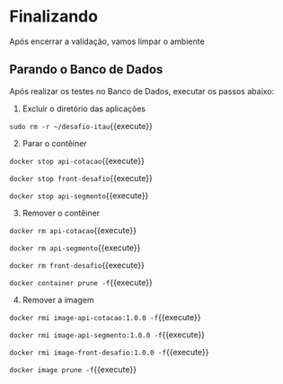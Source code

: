 # Finalizando

Após encerrar a validação, vamos limpar o ambiente

## Parando o Banco de Dados

Após realizar os testes no Banco de Dados, executar os passos abaixo:

1. Excluir o diretório das aplicações

`sudo rm -r ~/desafio-itau`{{execute}}

2. Parar o contêiner  

`docker stop api-cotacao`{{execute}}

`docker stop front-desafio`{{execute}}

`docker stop api-segmento`{{execute}}

3. Remover o contêiner  

`docker rm api-cotacao`{{execute}}

`docker rm api-segmento`{{execute}}

`docker rm front-desafio`{{execute}}

`docker container prune -f`{{execute}}

4. Remover a imagem  

`docker rmi image-api-cotacao:1.0.0 -f`{{execute}}

`docker rmi image-api-segmento:1.0.0 -f`{{execute}}

`docker rmi image-front-desafio:1.0.0 -f`{{execute}}

`docker image prune -f`{{execute}}

